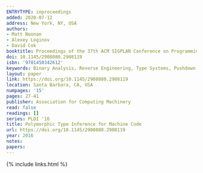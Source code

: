 ```yaml
---
ENTRYTYPE: inproceedings
added: 2020-07-12
address: New York, NY, USA
authors:
- Matt Noonan
- Alexey Loginov
- David Cok
booktitle: Proceedings of the 37th ACM SIGPLAN Conference on Programming Language Design and Implementation
doi: 10.1145/2908080.2908119
isbn: '9781450342612'
keywords: Binary Analysis, Reverse Engineering, Type Systems, Pushdown Automata, Polymorphism, Static Analyiss
layout: paper
link: https://doi.org/10.1145/2908080.2908119
location: Santa Barbara, CA, USA
numpages: '15'
pages: 27-41
publisher: Association for Computing Machinery
read: false
readings: []
series: PLDI '16
title: Polymorphic Type Inference for Machine Code
url: https://doi.org/10.1145/2908080.2908119
year: 2016
notes:
papers:
---
```

{% include links.html %}
